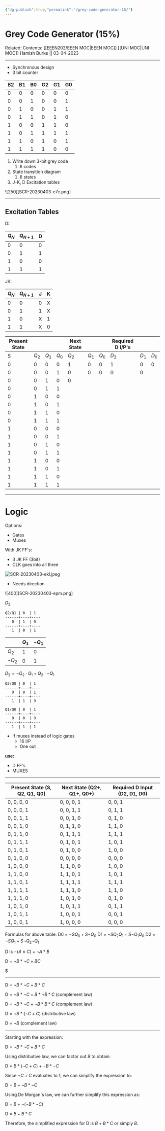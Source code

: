 ```yaml
---
{"dg-publish":true,"permalink":"/grey-code-generator-15/"}
---
```



# Grey Code Generator (15%)

Related: 
Contents: [[EEEN202/EEEN MOC\|EEEN MOC]]
[[UNI MOC\|UNI MOC]]
Hamish Burke || 03-04-2023
***

- Synchronous design
- 3 bit counter

| B2 | B1 | B0 | G2 | G1 | G0 |
|----|----|----|----|----|----|
| 0  | 0  | 0  | 0  | 0  | 0  |
| 0  | 0  | 1  | 0  | 0  | 1  |
| 0  | 1  | 0  | 0  | 1  | 1  |
| 0  | 1  | 1  | 0  | 1  | 0  |
| 1  | 0  | 0  | 1  | 1  | 0  |
| 1  | 0  | 1  | 1  | 1  | 1  |
| 1  | 1  | 0  | 1  | 0  | 1  |
| 1  | 1  | 1  | 1  | 0  | 0  |

1. Write down 3-bit grey code
	1. 8 codes
2. State transition diagram
	1. 8 states
3. J-K, D Excitation tables

![250][SCR-20230403-e7c.png]


***

## Excitation Tables

D:

| $Q_N$ | $Q_{N+1}$ | D   |
| ----- | --------- | --- |
| 0     | 0         | 0    |
| 0     | 1         |   1  |
| 1     | 0         |   0  |
| 1     | 1         | 1    |

JK:

| $Q_N$ | $Q_{N+1}$ | J   | K   |
| ----- | --------- | --- | --- |
| 0     | 0         | 0   | X   |
| 0     | 1         |   1  |  X   |
| 1     | 0         |   X  |  1   |
| 1     | 1         | X    |   0  |

| Present State |       |       |       | Next State |       |       | Required D I/P's |       |       |
| ------------- | ----- | ----- | ----- | ---------- | ----- | ----- | ---------------- | ----- | ----- |
| S             | $Q_2$ | $Q_1$ | $Q_0$ | $Q_2$      | $Q_1$ | $Q_0$ | $D_2$            | $D_1$ | $D_0$ |
| 0             | 0     | 0     | 0     | 1          | 0     | 0     | 1                | 0     | 0     |
| 0             | 0     | 0     | 1     | 0          | 0     | 0     | 0                | 0     |      |
| 0             | 0     | 1     | 0     | 0          |       |       |                  |       |       |
| 0             | 0     | 1     | 1     |            |       |       |                  |       |       |
| 0             | 1     | 0     | 0     |            |       |       |                  |       |       |
| 0             | 1     | 0     | 1     |            |       |       |                  |       |       |
| 0             | 1     | 1     | 0     |            |       |       |                  |       |       |
| 0             | 1     | 1     | 1     |            |       |       |                  |       |       |
| 1             | 0     | 0     | 0     |            |       |       |                  |       |       |
| 1             | 0     | 0     | 1     |            |       |       |                  |       |       |
| 1             | 0     | 1     | 0     |            |       |       |                  |       |       |
| 1             | 0     | 1     | 1     |            |       |       |                  |       |       |
| 1             | 1     | 0     | 0     |            |       |       |                  |       |       |
| 1             | 1     | 0     | 1     |            |       |       |                  |       |       |
| 1             | 1     | 1     | 0     |            |       |       |                  |       |       |
| 1             | 1     | 1     | 1     |            |       |       |                  |       |       |

***

# Logic

Options:
- Gates
- Muxes

With JK FF's:
- 3 JK FF (3bit)
- CLK goes into all three


![SCR-20230403-ekl.jpeg](/img/user/SCR-20230403-ekl.jpeg)

- Needs direction

![400][SCR-20230403-epm.png]



$D_2$

```
Q2/Q1 | 0  | 1
------+----+----
   0  | 1  | 0
------+----+----
   1  | 0  | 1
```

|            | $Q_1$ | $\neg Q_1$ |
| ---------- | ----- | ---------- |
| $Q_2$      | 1     | 0          |
| $\neg Q_2$ | 0     | 1           |

$D_2 = \neg Q_2 \cdot Q_1 + Q_2 \cdot \neg Q_1$

```
Q2/Q0 | 0  | 1
------+----+----
   0  | 0  | 1
------+----+----
   1  | 1  | 0
```

```
Q1/Q0 | 0  | 1
------+----+----
   0  | 0  | 0
------+----+----
   1  | 1  | 1
```

- If muxes instead of logic gates
	- 16 I/P
	- One out

**use:**
- D FF's
- MUXES


***

| Present State (S, Q2, Q1, Q0) | Next State (Q2+, Q1+, Q0+) | Required D Input (D2, D1, D0) |
|-------------------------------|----------------------------|-------------------------------|
| 0, 0, 0, 0                     | 0, 0, 0, 1                 | 0, 0, 1                       |
| 0, 0, 0, 1                     | 0, 0, 1, 1                 | 0, 1, 1                       |
| 0, 0, 1, 1                     | 0, 0, 1, 0                 | 0, 1, 0                       |
| 0, 0, 1, 0                     | 0, 1, 1, 0                 | 1, 1, 0                       |
| 0, 1, 1, 0                     | 0, 1, 1, 1                 | 1, 1, 1                       |
| 0, 1, 1, 1                     | 0, 1, 0, 1                 | 1, 0, 1                       |
| 0, 1, 0, 1                     | 0, 1, 0, 0                 | 1, 0, 0                       |
| 0, 1, 0, 0                     | 0, 0, 0, 0                 | 0, 0, 0                       |
| 1, 0, 0, 0                     | 1, 1, 0, 0                 | 1, 0, 0                       |
| 1, 1, 0, 0                     | 1, 1, 0, 1                 | 1, 0, 1                       |
| 1, 1, 0, 1                     | 1, 1, 1, 1                 | 1, 1, 1                       |
| 1, 1, 1, 1                     | 1, 1, 1, 0                 | 1, 1, 0                       |
| 1, 1, 1, 0                     | 1, 0, 1, 0                 | 0, 1, 0                       |
| 1, 0, 1, 0                     | 1, 0, 1, 1                 | 0, 1, 1                       |
| 1, 0, 1, 1                     | 1, 0, 0, 1                 | 0, 0, 1                       |
| 1, 0, 0, 1                     | 1, 0, 0, 0                 | 0, 0, 0                       |

Formulas for above table:
D0 = $\neg S Q_0 + S \neg Q_0$
D1 = $\neg S Q_2 Q_1 + S \neg Q_1 Q_0$
D2 = $\neg S Q_1 + S \neg Q_2 \neg Q_1$


D is $\neg (A \lor C) + \neg A * B$

D = $\neg B * \neg C + BC$


$

****


D = $\neg B * \neg C + B*C$

D = $\neg B * \neg C + B*\neg B * C$ (complement law)

D = $\neg B * \neg C + \neg B * B * C$ (complement law)

D = $\neg B * (\neg C + C)$ (distributive law)

D = $\neg B$ (complement law)




***


Starting with the expression:

D = $\neg B * \neg C + B*C$

Using distributive law, we can factor out $B$ to obtain:

D = $B * (\neg C + C) + \neg B * \neg C$

Since $\neg C + C$ evaluates to 1, we can simplify the expression to:

D = $B + \neg B * \neg C$

Using De Morgan's law, we can further simplify this expression as:

D = $B + \neg (\neg B * \neg C)$

D = $B + B*C$

Therefore, the simplified expression for D is $B + B*C$ or simply $B$.